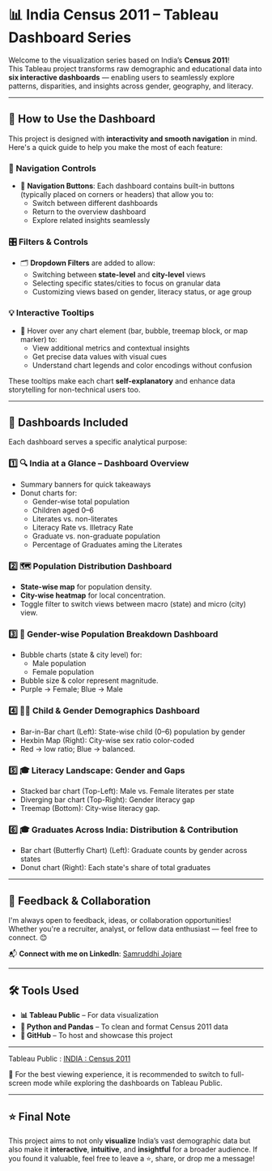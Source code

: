 # 📊 India Census 2011 – Tableau Dashboard Series

Welcome to the visualization series based on India’s **Census 2011**!  
This Tableau project transforms raw demographic and educational data into **six interactive dashboards** — enabling users to seamlessly explore patterns, disparities, and insights across gender, geography, and literacy.

---

## 🔧 How to Use the Dashboard

This project is designed with **interactivity and smooth navigation** in mind. Here's a quick guide to help you make the most of each feature:

### 🧭 Navigation Controls

- 🔘 **Navigation Buttons**: Each dashboard contains built-in buttons (typically placed on corners or headers) that allow you to:
  - Switch between different dashboards
  - Return to the overview dashboard
  - Explore related insights seamlessly

### 🎛️ Filters & Controls

- 🗂️ **Dropdown Filters** are added to allow:
  - Switching between **state-level** and **city-level** views
  - Selecting specific states/cities to focus on granular data
  - Customizing views based on gender, literacy status, or age group

### 💡 Interactive Tooltips

- 📌 Hover over any chart element (bar, bubble, treemap block, or map marker) to:
  - View additional metrics and contextual insights
  - Get precise data values with visual cues
  - Understand chart legends and color encodings without confusion

These tooltips make each chart **self-explanatory** and enhance data storytelling for non-technical users too.

---

## 📂 Dashboards Included

Each dashboard serves a specific analytical purpose:

### 1️⃣ 🔍 **India at a Glance – Dashboard Overview**
- Summary banners for quick takeaways
- Donut charts for:
  - Gender-wise total population
  - Children aged 0–6
  - Literates vs. non-literates
  - Literacy Rate vs. Illetracy Rate
  - Graduate vs. non-graduate population
  - Percentage of Graduates aming the Literates

### 2️⃣ 🗺️ **Population Distribution Dashboard**
- **State-wise map** for population density.
- **City-wise heatmap** for local concentration.
- Toggle filter to switch views between macro (state) and micro (city) view.

### 3️⃣ 👫 **Gender-wise Population Breakdown Dashboard**
- Bubble charts (state & city level) for:
  - Male population
  - Female population
- Bubble size & color represent magnitude.
- Purple → Female; Blue → Male

### 4️⃣ 🧒👧 **Child & Gender Demographics Dashboard**
- Bar-in-Bar chart (Left): State-wise child (0–6) population by gender
- Hexbin Map (Right): City-wise sex ratio color-coded
- Red → low ratio; Blue → balanced.

### 5️⃣ 🎓 **Literacy Landscape: Gender and Gaps**
- Stacked bar chart (Top-Left): Male vs. Female literates per state
- Diverging bar chart (Top-Right): Gender literacy gap
- Treemap (Bottom): City-wise literacy gap.

### 6️⃣ 🎓 **Graduates Across India: Distribution & Contribution**
- Bar chart (Butterfly Chart) (Left): Graduate counts by gender across states
- Donut chart (Right): Each state's share of total graduates

---

## 🤝 Feedback & Collaboration

I'm always open to feedback, ideas, or collaboration opportunities!  
Whether you're a recruiter, analyst, or fellow data enthusiast — feel free to connect. 😊

📬 **Connect with me on LinkedIn**: [Samruddhi Jojare](www.linkedin.com/in/samruddhijojare)

---

## 🛠️ Tools Used

- **📊 Tableau Public** – For data visualization  
- **🧹 Python and Pandas** – To clean and format Census 2011 data  
- **📁 GitHub** – To host and showcase this project

---

Tableau Public : [INDIA : Census 2011](https://public.tableau.com/app/profile/samruddhi.jojare/viz/Cities_17434485164450/OverviewDashboard)

🔎 For the best viewing experience, it is recommended to switch to full-screen mode while exploring the dashboards on Tableau Public.

---

## ⭐ Final Note

This project aims to not only **visualize** India’s vast demographic data but also make it **interactive**, **intuitive**, and **insightful** for a broader audience. If you found it valuable, feel free to leave a ⭐, share, or drop me a message!
